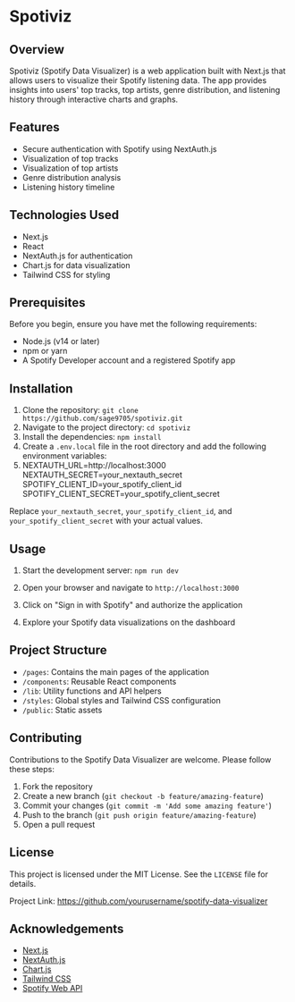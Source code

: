 # Spotiviz

## Overview

Spotiviz (Spotify Data Visualizer) is a web application built with Next.js that allows users to visualize their Spotify listening data. The app provides insights into users' top tracks, top artists, genre distribution, and listening history through interactive charts and graphs.

## Features

- Secure authentication with Spotify using NextAuth.js
- Visualization of top tracks
- Visualization of top artists
- Genre distribution analysis
- Listening history timeline


## Technologies Used

- Next.js
- React
- NextAuth.js for authentication
- Chart.js for data visualization
- Tailwind CSS for styling

## Prerequisites

Before you begin, ensure you have met the following requirements:

- Node.js (v14 or later)
- npm or yarn
- A Spotify Developer account and a registered Spotify app

## Installation

1. Clone the repository:
   ``
    git clone https://github.com/sage9705/spotiviz.git
   ``
2. Navigate to the project directory:
   ``
    cd spotiviz
   ``
3. Install the dependencies:
   ``
    npm install
   ``
4. Create a `.env.local` file in the root directory and add the following environment variables:
5. 
    NEXTAUTH_URL=http://localhost:3000
    NEXTAUTH_SECRET=your_nextauth_secret
    SPOTIFY_CLIENT_ID=your_spotify_client_id
    SPOTIFY_CLIENT_SECRET=your_spotify_client_secret
 


Replace `your_nextauth_secret`, `your_spotify_client_id`, and `your_spotify_client_secret` with your actual values.

## Usage

1. Start the development server:
   ``
   npm run dev
   ``

2. Open your browser and navigate to `http://localhost:3000`

3. Click on "Sign in with Spotify" and authorize the application

4. Explore your Spotify data visualizations on the dashboard

## Project Structure

- `/pages`: Contains the main pages of the application
- `/components`: Reusable React components
- `/lib`: Utility functions and API helpers
- `/styles`: Global styles and Tailwind CSS configuration
- `/public`: Static assets

## Contributing

Contributions to the Spotify Data Visualizer are welcome. Please follow these steps:

1. Fork the repository
2. Create a new branch (`git checkout -b feature/amazing-feature`)
3. Commit your changes (`git commit -m 'Add some amazing feature'`)
4. Push to the branch (`git push origin feature/amazing-feature`)
5. Open a pull request

## License

This project is licensed under the MIT License. See the `LICENSE` file for details.


Project Link: https://github.com/yourusername/spotify-data-visualizer

## Acknowledgements

- [Next.js](https://nextjs.org/)
- [NextAuth.js](https://next-auth.js.org/)
- [Chart.js](https://www.chartjs.org/)
- [Tailwind CSS](https://tailwindcss.com/)
- [Spotify Web API](https://developer.spotify.com/documentation/web-api/)